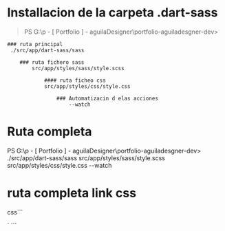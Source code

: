 # Installacion de la carpeta .dart-sass
> PS G:\p - [ Portfolio ] - aguilaDesigner\portfolio-aguiladesgner-dev>
    
    ### ruta principal
     ./src/app/dart-sass/sass 
     
        ### ruta fichero sass
            src/app/styles/sass/style.scss 
                
                #### ruta ficheo css
                src/app/styles/css/style.css 
                    
                    ### Automatizacin d elas acciones 
                        --watch

# Ruta completa
PS G:\p - [ Portfolio ] - aguilaDesigner\portfolio-aguiladesgner-dev> 
    ./src/app/dart-sass/sass src/app/styles/sass/style.scss src/app/styles/css/style.css --watch


# ruta completa link css
css```
 <link rel="stylesheet" href="src/app/styles/css/style.css">`
 ```



